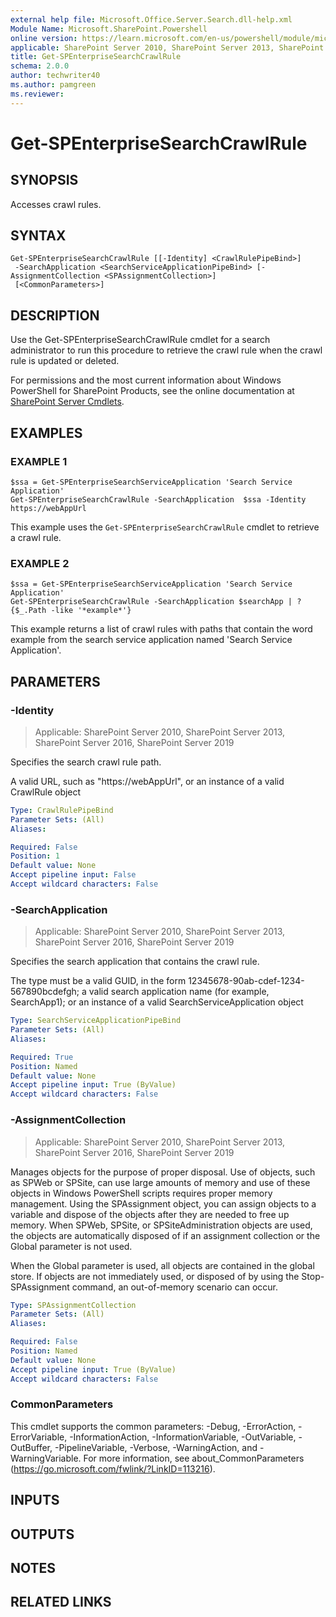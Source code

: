 ```yaml
---
external help file: Microsoft.Office.Server.Search.dll-help.xml
Module Name: Microsoft.SharePoint.Powershell
online version: https://learn.microsoft.com/en-us/powershell/module/microsoft.sharepoint.powershell/get-spenterprisesearchcrawlrule
applicable: SharePoint Server 2010, SharePoint Server 2013, SharePoint Server 2016, SharePoint Server 2019
title: Get-SPEnterpriseSearchCrawlRule
schema: 2.0.0
author: techwriter40
ms.author: pamgreen
ms.reviewer:
---
```


# Get-SPEnterpriseSearchCrawlRule

## SYNOPSIS
Accesses crawl rules.

## SYNTAX

```
Get-SPEnterpriseSearchCrawlRule [[-Identity] <CrawlRulePipeBind>]
 -SearchApplication <SearchServiceApplicationPipeBind> [-AssignmentCollection <SPAssignmentCollection>]
 [<CommonParameters>]
```

## DESCRIPTION
Use the Get-SPEnterpriseSearchCrawlRule cmdlet for a search administrator to run this procedure to retrieve the crawl rule when the crawl rule is updated or deleted.

For permissions and the most current information about Windows PowerShell for SharePoint Products, see the online documentation at [SharePoint Server Cmdlets](https://learn.microsoft.com/powershell/sharepoint/sharepoint-server/sharepoint-server-cmdlets).

## EXAMPLES

### EXAMPLE 1
```
$ssa = Get-SPEnterpriseSearchServiceApplication 'Search Service Application'
Get-SPEnterpriseSearchCrawlRule -SearchApplication  $ssa -Identity https://webAppUrl
```

This example uses the `Get-SPEnterpriseSearchCrawlRule` cmdlet to retrieve a crawl rule.

### EXAMPLE 2
```
$ssa = Get-SPEnterpriseSearchServiceApplication 'Search Service Application'
Get-SPEnterpriseSearchCrawlRule -SearchApplication $searchApp | ?{$_.Path -like '*example*'}
```

This example returns a list of crawl rules with paths that contain the word example from the search service application named 'Search Service Application'.

## PARAMETERS

### -Identity

> Applicable: SharePoint Server 2010, SharePoint Server 2013, SharePoint Server 2016, SharePoint Server 2019

Specifies the search crawl rule path.

A valid URL, such as "https://webAppUrl", or an instance of a valid CrawlRule object

```yaml
Type: CrawlRulePipeBind
Parameter Sets: (All)
Aliases:

Required: False
Position: 1
Default value: None
Accept pipeline input: False
Accept wildcard characters: False
```

### -SearchApplication

> Applicable: SharePoint Server 2010, SharePoint Server 2013, SharePoint Server 2016, SharePoint Server 2019

Specifies the search application that contains the crawl rule.

The type must be a valid GUID, in the form 12345678-90ab-cdef-1234-567890bcdefgh; a valid search application name (for example, SearchApp1); or an instance of a valid SearchServiceApplication object

```yaml
Type: SearchServiceApplicationPipeBind
Parameter Sets: (All)
Aliases:

Required: True
Position: Named
Default value: None
Accept pipeline input: True (ByValue)
Accept wildcard characters: False
```

### -AssignmentCollection

> Applicable: SharePoint Server 2010, SharePoint Server 2013, SharePoint Server 2016, SharePoint Server 2019

Manages objects for the purpose of proper disposal. Use of objects, such as SPWeb or SPSite, can use large amounts of memory and use of these objects in Windows PowerShell scripts requires proper memory management. Using the SPAssignment object, you can assign objects to a variable and dispose of the objects after they are needed to free up memory. When SPWeb, SPSite, or SPSiteAdministration objects are used, the objects are automatically disposed of if an assignment collection or the Global parameter is not used.

When the Global parameter is used, all objects are contained in the global store. If objects are not immediately used, or disposed of by using the Stop-SPAssignment command, an out-of-memory scenario can occur.

```yaml
Type: SPAssignmentCollection
Parameter Sets: (All)
Aliases:

Required: False
Position: Named
Default value: None
Accept pipeline input: True (ByValue)
Accept wildcard characters: False
```

### CommonParameters
This cmdlet supports the common parameters: -Debug, -ErrorAction, -ErrorVariable, -InformationAction, -InformationVariable, -OutVariable, -OutBuffer, -PipelineVariable, -Verbose, -WarningAction, and -WarningVariable. For more information, see about_CommonParameters (https://go.microsoft.com/fwlink/?LinkID=113216).

## INPUTS

## OUTPUTS

## NOTES

## RELATED LINKS
